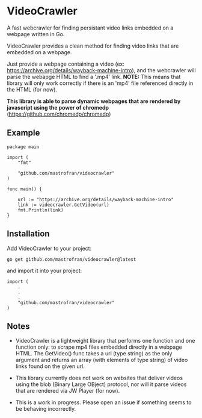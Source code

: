 # VideoCrawler

A fast webcrawler for finding persistant video links embedded on a webpage written in Go.

VideoCrawler provides a clean method for finding video links that are embedded on a webpage.

Just provide a webpage containing a video (ex: https://archive.org/details/wayback-machine-intro), and the webcrawler will parse the webapge HTML to find a '.mp4' link. 
**NOTE:** This means that library will only work correctly if there is an 'mp4' file referenced directly in the HTML (for now).

**This library is able to parse dynamic webpages that are rendered by javascript using the power of chromedp** (https://github.com/chromedp/chromedp)

## Example
```
package main

import (
	"fmt"

	"github.com/mastrofran/videocrawler"
)

func main() {

	url := "https://archive.org/details/wayback-machine-intro"
	link := videocrawler.GetVideo(url)
	fmt.Println(link)
}
```

## Installation

Add VideoCrawler to your project:

```
go get github.com/mastrofran/videocrawler@latest
```

and import it into your project:
```
import (
    .
    .
    .
    "github.com/mastrofran/videocrawler"
)
```

## Notes

- VideoCrawler is a lightweight library that performs one function and one function only: to scrape mp4 files embedded directly in a webpage HTML. The GetVideo() func takes a url (type string) as the only argument and returns an array (with elements of type string) of video links found on the given url.

- This library currently does not work on websites that deliver videos using the blob (Binary Large OBject) protocol, nor will it parse videos that are rendered via JW Player (for now).

- This is a work in progress. Please open an issue if something seems to be behaving incorrectly.
